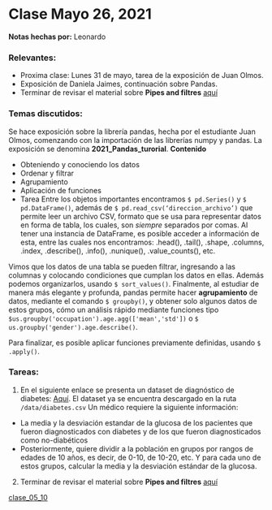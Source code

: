 # Clase Mayo 26, 2021
**Notas hechas por:** Leonardo

### Relevantes:
* Proxima clase: Lunes 31 de mayo, tarea de la exposición de Juan Olmos.
* Exposición de Daniela Jaimes, continuación sobre Pandas.
* Terminar de revisar el material sobre **Pipes and filtres** [aquí](https://swcarpentry.github.io/shell-novice/04-pipefilter/index.html)

### Temas discutidos:
Se hace exposición sobre la librería pandas, hecha por el estudiante Juan Olmos, comenzando con la importación de las librerías numpy y pandas. La exposición se denomina **2021_Pandas_turorial**.
**Contenido**
*	Obteniendo y conociendo los datos
*	Ordenar y filtrar
*	Agrupamiento
*	Aplicación de funciones
*	Tarea
Entre los objetos importantes encontramos `$ pd.Series()` y  `$ pd.DataFrame()`, además de `$ pd.read_csv(‘direccion_archivo’)` que permite leer un archivo CSV, formato que se usa para representar datos en forma de tabla, los cuales, son *siempre* separados por comas.
Al tener una instancia de DataFrame, es posible acceder a información de esta, entre las cuales nos encontramos: .head(), .tail(), .shape, .columns, .index, .describe(), .info(), .nunique(), .value_counts(), etc.

Vimos que los datos de una tabla se pueden filtrar, ingresando a las columnas y colocando condiciones que cumplan los datos en ellas. Además podemos organizarlos, usando `$ sort_values()`.
Finalmente, al estudiar de manera más elegante y profunda, pandas permite hacer **agrupamiento** de datos, mediante el comando `$ groupby()`, y obtener solo algunos datos de estos grupos, cómo un análisis rápido mediante funciones tipo `$us.groupby('occupation').age.agg(['mean','std'])` o `$ us.groupby('gender').age.describe()`.

Para finalizar, es posible aplicar funciones previamente definidas, usando `$ .apply()`.
### Tareas:

1. En el siguiente enlace se presenta un dataset de diagnóstico de diabetes:
[Aquí](https://www.kaggle.com/mathchi/diabetes-data-set).
El dataset ya se encuentra descargado en la ruta `/data/diabetes.csv`
Un médico requiere la siguiente información:

* La media y la desviación estandar de la glucosa de los pacientes que fueron diagnosticados con diabetes y de los que fueron diagnosticados como no-diabéticos
* Posteriormente, quiere dividir a la población en grupos por rangos de edades de 10 años, es decir, de 0-10, de 10-20, etc. Y para cada uno de estos grupos, calcular la media y la desviación estándar de la glucosa.


2. Terminar de revisar el material sobre **Pipes and filtres** [aquí](https://swcarpentry.github.io/shell-novice/04-pipefilter/index.html)

[clase_05_10](https://drive.google.com/drive/folders/1LLKpaCyk00oVNCBtMJzPlSGy-iNvarX7?usp=sharing)‌


